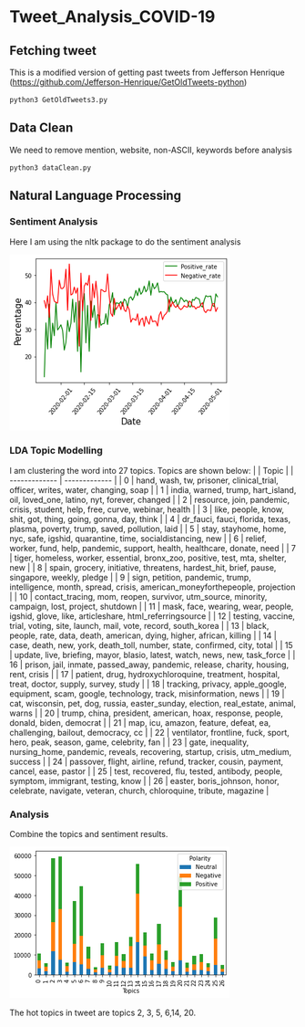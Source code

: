 # Tweet_Analysis_COVID-19

## Fetching tweet

This is a modified version of getting past tweets from Jefferson Henrique (https://github.com/Jefferson-Henrique/GetOldTweets-python)

```
python3 GetOldTweets3.py
```

## Data Clean

We need to remove mention, website, non-ASCII, keywords before analysis

```
python3 dataClean.py
```

## Natural Language Processing

### Sentiment Analysis

Here I am using the nltk package to do the sentiment analysis

![screenshot1](asset/screenshot1.png)

### LDA Topic Modelling

I am clustering the word into 27 topics. Topics are shown below:
| | Topic |
| ------------- | ------------- |
| 0 | hand, wash, tw, prisoner, clinical_trial, officer, writes, water, changing, soap |
| 1 | india, warned, trump, hart_island, oil, loved_one, latino, nyt, forever, changed |
| 2 | resource, join, pandemic, crisis, student, help, free, curve, webinar, health |
| 3 | like, people, know, shit, got, thing, going, gonna, day, think |
| 4 | dr_fauci, fauci, florida, texas, plasma, poverty, trump, saved, pollution, laid |
| 5 | stay, stayhome, home, nyc, safe, igshid, quarantine, time, socialdistancing, new |
| 6 | relief, worker, fund, help, pandemic, support, health, healthcare, donate, need |
| 7 | tiger, homeless, worker, essential, bronx_zoo, positive, test, mta, shelter, new |
| 8 | spain, grocery, initiative, threatens, hardest_hit, brief, pause, singapore, weekly, pledge |
| 9 | sign, petition, pandemic, trump, intelligence, month, spread, crisis, american_moneyforthepeople, projection |
| 10 | contact_tracing, mom, reopen, survivor, utm_source, minority, campaign, lost, project, shutdown |
| 11 | mask, face, wearing, wear, people, igshid, glove, like, articleshare, html_referringsource |
| 12 | testing, vaccine, trial, voting, site, launch, mail, vote, record, south_korea |
| 13 | black, people, rate, data, death, american, dying, higher, african, killing |
| 14 | case, death, new, york, death_toll, number, state, confirmed, city, total |
| 15 | update, live, briefing, mayor, blasio, latest, watch, news, new, task_force |
| 16 | prison, jail, inmate, passed_away, pandemic, release, charity, housing, rent, crisis |
| 17 | patient, drug, hydroxychloroquine, treatment, hospital, treat, doctor, supply, survey, study |
| 18 | tracking, privacy, apple_google, equipment, scam, google, technology, track, misinformation, news |
| 19 | cat, wisconsin, pet, dog, russia, easter_sunday, election, real_estate, animal, warns |
| 20 | trump, china, president, american, hoax, response, people, donald, biden, democrat |
| 21 | map, icu, amazon, feature, defeat, ea, challenging, bailout, democracy, cc |
| 22 | ventilator, frontline, fuck, sport, hero, peak, season, game, celebrity, fan |
| 23 | gate, inequality, nursing_home, pandemic, reveals, recovering, startup, crisis, utm_medium, success |
| 24 | passover, flight, airline, refund, tracker, cousin, payment, cancel, ease, pastor |
| 25 | test, recovered, flu, tested, antibody, people, symptom, immigrant, testing, know |
| 26 | easter, boris_johnson, honor, celebrate, navigate, veteran, church, chloroquine, tribute, magazine |

### Analysis

Combine the topics and sentiment results. 

![screenshot1](asset/screenshot2.png)

The hot topics in tweet are topics 2, 3, 5, 6,14, 20.
